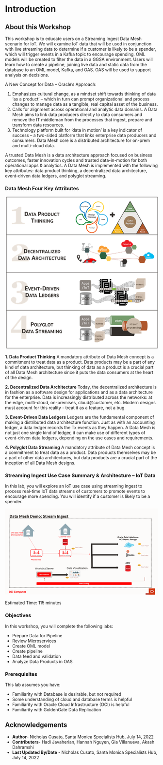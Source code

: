 # Introduction

## About this Workshop

This workshop is to educate users on a Streaming Ingest Data Mesh scenario for IoT. We will examine IoT data that will be used in conjunction with live streaming data to determine if a customer is likely to be a spender, which will trigger events in a Kafka topic to encourage spending. OML models will be created to filter the data in a GGSA environment. Users will learn how to create a pipeline, joining live data and static data from the database to an OML model, Kafka, and OAS. OAS will be used to support analysis on decisions.

A New Concept for Data – Oracle’s Approach:
1.	Emphasizes cultural change, as a mindset shift towards thinking of data ‘as a product’ – which in turn can prompt organizational and process changes to manage data as a tangible, real capital asset of the business.
2.	Calls for alignment across operational and analytic data domains. A Data Mesh aims to link data producers directly to data consumers and remove the IT middleman from the processes that ingest, prepare and transform data resources.
3.	Technology platform built for ‘data in motion’ is a key indicator of success – a two-sided platform that links enterprise data producers and consumers. Data Mesh core is a distributed architecture for on-prem and multi-cloud data.

A trusted Data Mesh is a data architecture approach focused on business outcomes, faster innovation cycles and trusted data-in-motion for both operational apps & analytics. A Data Mesh is implemented with the following key attributes: data product thinking, a decentralized data architecture, event-driven data ledgers, and polyglot streaming.

### Data Mesh Four Key Attributes

   ![Data Mesh Key Attributes](./images/data-mesh-properties.png " ")

**1.	Data Product Thinking**
A mandatory attribute of Data Mesh concept is a commitment to treat data as a product. Data products may be a part of any kind of data architecture, but thinking of data as a product is a crucial part of all Data Mesh architecture since it puts the data consumers at the heart of the design.

**2.	Decentralized Data Architecture**
Today, the decentralized architecture is in fashion as a software design for applications and as a data architecture for the enterprise. Data is increasingly distributed across the networks: at the edge, multi-cloud, on-premises, cloud@customer, etc. Modern designs must account for this reality - treat it as a feature, not a bug.

**3.	Event-Driven Data Ledgers**
Ledgers are the fundamental component of making a distributed data architecture function. Just as with an accounting ledger, a data ledger records the Tx events as they happen. A Data Mesh is not just one single kind of ledger, it can make use of different types of event-driven data ledgers, depending on the use cases and requirements.

**4.	Polyglot Data Streaming**
A mandatory attribute of Data Mesh concept is a commitment to treat data as a product. Data products themselves may be a part of other data architectures, but data products are a crucial part of the inception of all Data Mesh designs.

### Streaming Ingest Use Case Summary & Architecture – IoT Data

In this lab, you will explore an IoT use case using streaming ingest to process real-time IoT data streams of customers to promote events to encourage more spending. You will identify if a customer is likely to be a spender.

   ![architecture of streaming ingest](./images/streaming-ingest-architecture.png " ")

Estimated Time: 115 minutes

### Objectives

In this workshop, you will complete the following labs:

- Prepare Data for Pipeline
- Review Microservices
- Create OML model
- Create pipeline
- Data feed and validation
- Analyze Data Products in OAS

### Prerequisites

This lab assumes you have:

- Familiarity with Database is desirable, but not required
- Some understanding of cloud and database terms is helpful
- Familiarity with Oracle Cloud Infrastructure (OCI) is helpful
- Familiarity with GoldenGate Data Replication

## Acknowledgements

- **Author**- Nicholas Cusato, Santa Monica Specialists Hub, July 14, 2022
- **Contributers**- Hadi Javaherian, Hannah Nguyen, Gia Villanueva, Akash Dahramshi
- **Last Updated By/Date** - Nicholas Cusato, Santa Monica Specialists Hub, July 14, 2022
